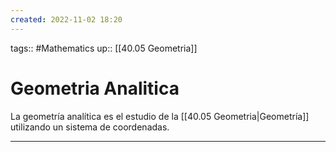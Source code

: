 ```yaml
---
created: 2022-11-02 18:20
---
```

tags:: #Mathematics 
up:: [[40.05 Geometria]]
# Geometria Analitica
La geometría analítica es el estudio de la [[40.05 Geometria|Geometría]] utilizando un sistema de coordenadas.


___
